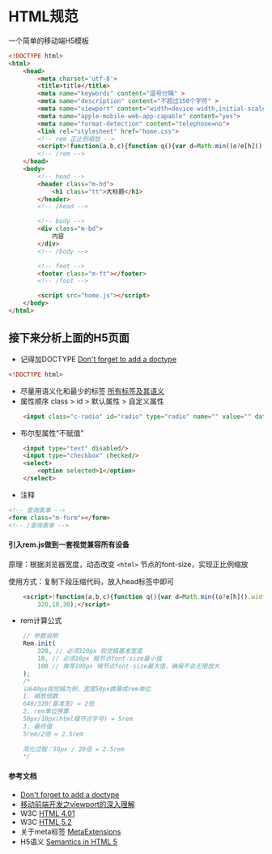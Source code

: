 # HTML规范

一个简单的移动端H5模板
```html
<!DOCTYPE html>
<html>
    <head>
        <meta charset='utf-8'>
        <title>title</title>
        <meta name="keywords" content="逗号分隔" >
        <meta name="description" content="不超过150个字符" >
        <meta name="viewport" content="width=device-width,initial-scale=1">
        <meta name="apple-mobile-web-app-capable" content="yes">
        <meta name="format-detection" content="telephone=no">
        <link rel="stylesheet" href="home.css">
        <!-- rem 正比例缩放 -->
        <script>!function(a,b,c){function q(){var d=Math.min((o?e[h]().width:f.innerWidth)/(a/b),c);d!=p&&(k.innerHTML="html{font-size:"+d+"px!important;"+n+"}",p=d)}function r(){clearTimeout(l),l=setTimeout(q,500)}var l,d=document,e=d.documentElement,f=window,g="addEventListener",h="getBoundingClientRect",i="pageshow",j=d.head||d.getElementsByTagName("HEAD")[0],k=d.createElement("STYLE"),m="text-size-adjust:100%;",n="-webkit-"+m+"-moz-"+m+"-ms-"+m+"-o-"+m+m,o=h in e,p=null;a=a||320,b=b||16,c=c||32,j.appendChild(k),d[g]("DOMContentLoaded",q,!1),"on"+i in f?f[g](i,function(a){a.persisted&&r()},!1):f[g]("load",r,!1),f[g]("resize",r,!1),q()}(320,10,100);</script>
        <!-- /rem -->
    </head>
    <body>
        <!-- head -->
        <header class="m-hd">
            <h1 class="tt">大标题</h1>
        </header>
        <!-- /head -->

        <!-- body -->
        <div class="m-bd">
            内容
        </div>
        <!-- /body -->

        <!-- foot -->
        <footer class="m-ft"></footer>
        <!-- /foot -->

        <script src="home.js"></script>
    </body>
</html>
```

## 接下来分析上面的H5页面

- 记得加DOCTYPE [Don't forget to add a doctype](https://www.w3.org/QA/Tips/Doctype)

```html
<!DOCTYPE html>
```

- 尽量用语义化和最少的标签 [所有标签及其语义](https://developer.mozilla.org/en-US/docs/Web/HTML/Element)
- 属性顺序 class &gt; id &gt; 默认属性 &gt; 自定义属性
```html
    <input class="c-radio" id="radio" type="radio" name="" value="" data-name=""/>
```

- 布尔型属性"不赋值"
``` html
    <input type="text" disabled/>
    <input type="checkbox" checked/>
    <select>
        <option selected>1</option>
    </select>
```

- 注释
```html
<!-- 查询表单 -->
<form class="m-form"></form>
<!-- /查询表单 -->
```

#### 引入rem.js做到一套视觉兼容所有设备

原理：根据浏览器宽度，动态改变 ```<html>``` 节点的font-size，实现正比例缩放

使用方式：复制下段压缩代码，放入head标签中即可
```html
    <script>!function(a,b,c){function q(){var d=Math.min((o?e[h]().width:f.innerWidth)/(a/b),c);d!=p&&(k.innerHTML="html{font-size:"+d+"px!important;"+n+"}",p=d)}function r(){clearTimeout(l),l=setTimeout(q,500)}var l,d=document,e=d.documentElement,f=window,g="addEventListener",h="getBoundingClientRect",i="pageshow",j=d.head||d.getElementsByTagName("HEAD")[0],k=d.createElement("STYLE"),m="text-size-adjust:100%;",n="-webkit-"+m+"-moz-"+m+"-ms-"+m+"-o-"+m+m,o=h in e,p=null;a=a||320,b=b||16,c=c||32,j.appendChild(k),d[g]("DOMContentLoaded",q,!1),"on"+i in f?f[g](i,function(a){a.persisted&&r()},!1):f[g]("load",r,!1),f[g]("resize",r,!1),q()}(
        320,10,30);</script>
```

- rem计算公式
```js
    // 参数说明
    Rem.init(
        320, // 必须320px 视觉稿基准宽度 
        10, // 必须10px 根节点font-size最小值 
        100 // 推荐100px 根节点font-size最大值，确保不会无限放大
    );
    /*
    以640px视觉稿为例，宽度50px换算成rem单位
    1. 缩放倍数
    640/320(基准宽) = 2倍
    2. rem单位换算
    50px/10px(html根节点字号) = 5rem
    3. 最终值
    5rem/2倍 = 2.5rem
    
    简化过程：50px / 20倍 = 2.5rem
    */
```

#### 参考文档
- [Don't forget to add a doctype](https://www.cnblogs.com/2050/p/3877280.html)
- [移动前端开发之viewport的深入理解](https://www.cnblogs.com/2050/p/3877280.html)
- W3C [HTML 4.01](https://www.w3.org/TR/html401/)
- W3C [HTML 5.2](http://w3c.github.io/html/)
- 关于meta标签 [MetaExtensions](https://wiki.whatwg.org/wiki/MetaExtensions)
- H5语义 [Semantics in HTML 5](https://www.cnblogs.com/2050/p/3877280.html)